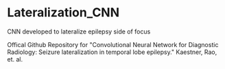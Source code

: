 # Lateralization_CNN
CNN developed to lateralize epilepsy side of focus

Offical Github Repository for "Convolutional Neural Network for Diagnostic Radiology: Seizure lateralization in temporal lobe epilepsy." Kaestner, Rao, et. al.

